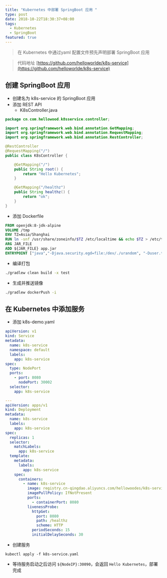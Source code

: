 ```yaml
---
title: "Kubernetes 中部署 SpringBoot 应用 "
type: post
date: 2018-10-22T18:30:37+08:00
tags:
  - Kubernetes
  - SpringBoot
featured: true
---
```


> 在 Kubernetes 中通过yaml 配置文件预先声明部署 SpringBoot 应用

> 代码地址 [https://github.com/helloworlde/k8s-service](https://github.com/helloworlde/k8s-service)

## 创建 SpringBoot 应用

- 创建名为 k8s-service 的 SpringBoot 应用
- 添加 REST API
  - K8sController.java

```java
package cn.com.hellowood.k8sservice.controller;

import org.springframework.web.bind.annotation.GetMapping;
import org.springframework.web.bind.annotation.RequestMapping;
import org.springframework.web.bind.annotation.RestController;

@RestController
@RequestMapping("/")
public class K8sController {

    @GetMapping("/")
    public String root() {
        return "Hello Kubernetes";
    }

    @GetMapping("/healthz")
    public String healthz() {
        return "ok";
    }
}
```

- 添加 Dockerfile

```dockerfile
FROM openjdk:8-jdk-alpine
VOLUME /tmp
ENV TZ=Asia/Shanghai
RUN ln -snf /usr/share/zoneinfo/$TZ /etc/localtime && echo $TZ > /etc/timezone
ARG JAR_FILE
ADD ${JAR_FILE} app.jar
ENTRYPOINT ["java","-Djava.security.egd=file:/dev/./urandom", "-Duser.timezone=GMT+08", "-jar","/app.jar"]
```

- 编译打包

```bash
./gradlew clean build -x test
```

- 生成并推送镜像

```bash
./gradlew dockerPush -i
```

## 在 Kubernetes 中添加服务

- 添加 k8s-demo.yaml

```yaml
apiVersion: v1
kind: Service
metadata:
  name: k8s-service
  namespace: default
  labels:
    app: k8s-service
spec:
  type: NodePort
  ports:
    - port: 8080
      nodePort: 30002
  selector:
    app: k8s-service

---
apiVersion: apps/v1
kind: Deployment
metadata:
  name: k8s-service
  labels:
    app: k8s-service
spec:
  replicas: 1
  selector:
    matchLabels:
      app: k8s-service
  template:
    metadata:
      labels:
        app: k8s-service
    spec:
      containers:
        - name: k8s-service
          image: registry.cn-qingdao.aliyuncs.com/hellowoodes/k8s-service
          imagePullPolicy: IfNotPresent
          ports:
            - containerPort: 8080
          livenessProbe:
            httpGet:
              port: 8080
              path: /healthz
              scheme: HTTP
            periodSeconds: 15
            initialDelaySeconds: 30
```

- 创建服务

```
kubectl apply -f k8s-service.yaml
```

- 等待服务启动之后访问 `${NodeIP}:30090`，会返回 `Hello Kubernetes`，部署完成
